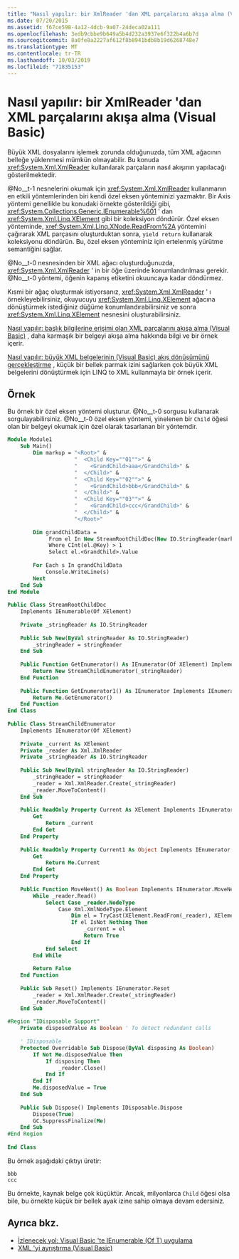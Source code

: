 ```yaml
---
title: "Nasıl yapılır: bir XmlReader 'dan XML parçalarını akışa alma (Visual Basic)"
ms.date: 07/20/2015
ms.assetid: f67ce598-4a12-4dcb-9a07-24deca02a111
ms.openlocfilehash: 3edb9cbbe9b649a5b4d232a3937e6f322b4a6b7d
ms.sourcegitcommit: 8a0fe8a2227af612f8b8941bdb8b19d6268748e7
ms.translationtype: MT
ms.contentlocale: tr-TR
ms.lasthandoff: 10/03/2019
ms.locfileid: "71835153"
---
```

# <a name="how-to-stream-xml-fragments-from-an-xmlreader-visual-basic"></a>Nasıl yapılır: bir XmlReader 'dan XML parçalarını akışa alma (Visual Basic)
Büyük XML dosyalarını işlemek zorunda olduğunuzda, tüm XML ağacının belleğe yüklenmesi mümkün olmayabilir. Bu konuda <xref:System.Xml.XmlReader> kullanılarak parçaların nasıl akışının yapılacağı gösterilmektedir.  
  
 @No__t-1 nesnelerini okumak için <xref:System.Xml.XmlReader> kullanmanın en etkili yöntemlerinden biri kendi özel eksen yönteminizi yazmaktır. Bir Axis yöntemi genellikle bu konudaki örnekte gösterildiği gibi, <xref:System.Collections.Generic.IEnumerable%601> ' dan <xref:System.Xml.Linq.XElement> gibi bir koleksiyon döndürür. Özel eksen yönteminde, <xref:System.Xml.Linq.XNode.ReadFrom%2A> yöntemini çağırarak XML parçasını oluşturduktan sonra, `yield return` kullanarak koleksiyonu döndürün. Bu, özel eksen yönteminiz için ertelenmiş yürütme semantiğini sağlar.  
  
 @No__t-0 nesnesinden bir XML ağacı oluşturduğunuzda, <xref:System.Xml.XmlReader> ' in bir öğe üzerinde konumlandırılması gerekir. @No__t-0 yöntemi, öğenin kapanış etiketini okuuncaya kadar döndürmez.  
  
 Kısmi bir ağaç oluşturmak istiyorsanız, <xref:System.Xml.XmlReader> ' ı örnekleyebilirsiniz, okuyucuyu <xref:System.Xml.Linq.XElement> ağacına dönüştürmek istediğiniz düğüme konumlandırabilirsiniz ve sonra <xref:System.Xml.Linq.XElement> nesnesini oluşturabilirsiniz.  
  
 [Nasıl yapılır: başlık bilgilerine erişimi olan XML parçalarını akışa alma (Visual Basic)](../../../../visual-basic/programming-guide/concepts/linq/how-to-stream-xml-fragments-with-access-to-header-information.md) , daha karmaşık bir belgeyi akışa alma hakkında bilgi ve bir örnek içerir.  
  
 [Nasıl yapılır: büyük XML belgelerinin (Visual Basic) akış dönüşümünü gerçekleştirme](../../../../visual-basic/programming-guide/concepts/linq/how-to-perform-streaming-transform-of-large-xml-documents.md) , küçük bir bellek parmak izini sağlarken çok büyük XML belgelerini dönüştürmek için LINQ to XML kullanmayla bir örnek içerir.  
  
## <a name="example"></a>Örnek  
 Bu örnek bir özel eksen yöntemi oluşturur. @No__t-0 sorgusu kullanarak sorgulayabilirsiniz. @No__t-0 özel eksen yöntemi, yinelenen bir `Child` öğesi olan bir belgeyi okumak için özel olarak tasarlanan bir yöntemdir.  
  
```vb  
Module Module1  
    Sub Main()  
        Dim markup = "<Root>" &  
                     "  <Child Key=""01"">" &  
                     "    <GrandChild>aaa</GrandChild>" &  
                     "  </Child>" &  
                     "  <Child Key=""02"">" &  
                     "    <GrandChild>bbb</GrandChild>" &  
                     "  </Child>" &  
                     "  <Child Key=""03"">" &  
                     "    <GrandChild>ccc</GrandChild>" &  
                     "  </Child>" &  
                     "</Root>"  
  
        Dim grandChildData =  
             From el In New StreamRootChildDoc(New IO.StringReader(markup))  
             Where CInt(el.@Key) > 1  
             Select el.<GrandChild>.Value  
  
        For Each s In grandChildData  
            Console.WriteLine(s)  
        Next  
    End Sub  
End Module  
  
Public Class StreamRootChildDoc  
    Implements IEnumerable(Of XElement)  
  
    Private _stringReader As IO.StringReader  
  
    Public Sub New(ByVal stringReader As IO.StringReader)  
        _stringReader = stringReader  
    End Sub  
  
    Public Function GetEnumerator() As IEnumerator(Of XElement) Implements IEnumerable(Of XElement).GetEnumerator  
        Return New StreamChildEnumerator(_stringReader)  
    End Function  
  
    Public Function GetEnumerator1() As IEnumerator Implements IEnumerable.GetEnumerator  
        Return Me.GetEnumerator()  
    End Function  
End Class  
  
Public Class StreamChildEnumerator  
    Implements IEnumerator(Of XElement)  
  
    Private _current As XElement  
    Private _reader As Xml.XmlReader  
    Private _stringReader As IO.StringReader  
  
    Public Sub New(ByVal stringReader As IO.StringReader)  
        _stringReader = stringReader  
        _reader = Xml.XmlReader.Create(_stringReader)  
        _reader.MoveToContent()  
    End Sub  
  
    Public ReadOnly Property Current As XElement Implements IEnumerator(Of XElement).Current  
        Get  
            Return _current  
        End Get  
    End Property  
  
    Public ReadOnly Property Current1 As Object Implements IEnumerator.Current  
        Get  
            Return Me.Current  
        End Get  
    End Property  
  
    Public Function MoveNext() As Boolean Implements IEnumerator.MoveNext  
        While _reader.Read()  
            Select Case _reader.NodeType  
                Case Xml.XmlNodeType.Element  
                    Dim el = TryCast(XElement.ReadFrom(_reader), XElement)  
                    If el IsNot Nothing Then  
                        _current = el  
                        Return True  
                    End If  
            End Select  
        End While  
  
        Return False  
    End Function  
  
    Public Sub Reset() Implements IEnumerator.Reset  
        _reader = Xml.XmlReader.Create(_stringReader)  
        _reader.MoveToContent()  
    End Sub  
  
#Region "IDisposable Support"  
    Private disposedValue As Boolean ' To detect redundant calls  
  
    ' IDisposable  
    Protected Overridable Sub Dispose(ByVal disposing As Boolean)  
        If Not Me.disposedValue Then  
            If disposing Then  
                _reader.Close()  
            End If  
        End If  
        Me.disposedValue = True  
    End Sub  
  
    Public Sub Dispose() Implements IDisposable.Dispose  
        Dispose(True)  
        GC.SuppressFinalize(Me)  
    End Sub  
#End Region  
  
End Class  
```  
  
 Bu örnek aşağıdaki çıktıyı üretir:  
  
```console  
bbb  
ccc  
```  
  
 Bu örnekte, kaynak belge çok küçüktür. Ancak, milyonlarca `Child` öğesi olsa bile, bu örnekte küçük bir bellek ayak izine sahip olmaya devam edersiniz.  
  
## <a name="see-also"></a>Ayrıca bkz.

- [İzlenecek yol: Visual Basic 'te IEnumerable (Of T) uygulama](../../../../visual-basic/programming-guide/language-features/control-flow/walkthrough-implementing-ienumerable-of-t.md)
- [XML 'yi ayrıştırma (Visual Basic)](../../../../visual-basic/programming-guide/concepts/linq/parsing-xml.md)

